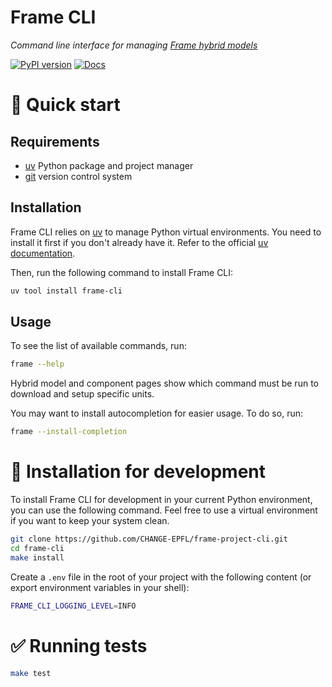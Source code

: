 # Frame CLI

_Command line interface for managing [Frame hybrid models](https://frame-dev.epfl.ch/)_

[![PyPI version](https://badge.fury.io/py/frame-cli.svg)](https://badge.fury.io/py/frame-cli)
[![Docs](https://github.com/CHANGE-EPFL/frame-project-cli/actions/workflows/docs.yaml/badge.svg)](https://change-epfl.github.io/frame-project-cli/)


# 🐇 Quick start

## Requirements

- [uv](https://docs.astral.sh/uv/) Python package and project manager
- [git](https://git-scm.com/) version control system


## Installation

Frame CLI relies on [uv](https://docs.astral.sh/uv/) to manage Python virtual environments. You need to install it first if you don't already have it. Refer to the official [uv documentation](https://docs.astral.sh/uv/getting-started/installation/).

Then, run the following command to install Frame CLI:
```bash
uv tool install frame-cli
```


## Usage

To see the list of available commands, run:
```bash
frame --help
```
Hybrid model and component pages show which command must be run to download and setup specific units.

You may want to install autocompletion for easier usage. To do so, run:
```bash
frame --install-completion
```


# 💾 Installation for development

To install Frame CLI for development in your current Python environment, you can use the following command. Feel free to use a virtual environment if you want to keep your system clean.
```bash
git clone https://github.com/CHANGE-EPFL/frame-project-cli.git
cd frame-cli
make install
```

Create a `.env` file in the root of your project with the following content (or export environment variables in your shell):
```bash
FRAME_CLI_LOGGING_LEVEL=INFO
```

# ✅ Running tests

```bash
make test
```
